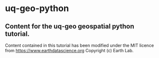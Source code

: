 # uq-geo-python
## Content for the uq-geo geospatial python tutorial. 

Content contained in this tutorial has been modified under the MIT licence from https://www.earthdatascience.org Copyright (c) Earth Lab.
